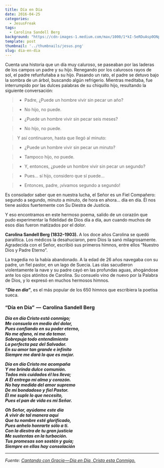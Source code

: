 ```yaml
---
title: Día en Día
date: 2016-04-25
categories:
  - JesusFreak
tags:
  - Carolina Sandell Berg
background: "https://cdn-images-1.medium.com/max/1000/1*kI-5eRDuAsp0ONpIllKGuA.jpeg"
template: post
thumbnail: '../thumbnails/jesus.png'
slug: dia-en-dia
---
```


Cuenta una historia que un día muy caluroso, se paseaban por las laderas de los campos un padre y su hijo. Renegando por los calurosos rayos de sol, el padre refunfuñaba a su hijo. Pasando un rato, el padre se detuvo bajo la sombra de un árbol, buscando algún refrigerio. Mientras meditaba, fue interrumpido por las dulces palabras de su chiquillo hijo, resultando la siguiente conversación:

> - Padre, ¿Puede un hombre vivir sin pecar un año?

> - No hijo, no puede.

> - ¿Puede un hombre vivir sin pecar seis meses?

> - No hijo, no puede.

> Y así continuaron, hasta que llegó al minuto:

> - ¿Puede un hombre vivir sin pecar un minuto?

> - Tampoco hijo, no puede.

> - Y, entonces, ¿puede un hombre vivir sin pecar un segundo?

> - Pues… sí hijo, considero que sí puede…

> - Entonces, padre, ¡vivamos segundo a segundo!

Es consolador saber que en nuestra lucha, el Señor es un Fiel Compañero: segundo a segundo, minuto a minuto, de hora en ahora… día en día. Él nos tiene asidos fuertemente con Su Diestra de Justicia.

Y eso encontramos en este hermoso poema, salido de un corazón que pudo experimentar la fidelidad de Dios día a día, aun cuando muchos de esos días fueron matizados por el dolor.

**Carolina Sandell Berg (1832–1903).** A los doce años Carolina se quedó paralítica. Los médicos la desahuciaron, pero Dios la sanó milagrosamente. Agradecida con el Señor, escribió sus primeros himnos, entre ellos “Nuestro Dios y Padre Eterno”.

La tragedia no la había abandonado. A la edad de 26 años navegaba con su padre, un fiel pastor, en un lago de Suecia. Las olas sacudieron violentamente la nave y su padre cayó en las profundas aguas, ahogándose ante los ojos atónitos de Carolina. Su consuelo vino de nuevo por la Palabra de Dios, y lo expresó en muchos hermosos himnos.

**_“Día en día”_**, es el más popular de los 650 himnos que escribiera la poetisa sueca.

### “Día en Día”  —  Carolina Sandell Berg

**_Día en día Cristo está conmigo;  
Me consuela en medio del dolor,  
Pues confiando en su poder eterno,  
No me afano, ni me da temor.  
Sobrepuja todo entendimiento  
La perfecta paz del Salvador.  
En su amor tan grande e infinito  
Siempre me dará lo que es mejor._**

**_Día en día Cristo me acompaña  
Y me brinda dulce comunión.  
Todos mis cuidados él los lleva;  
A Él entrego mi alma y corazón.  
No hay medida del amor supremo  
De mi bondadoso y fiel Pastor.  
Él me suple lo que necesito,  
Pues el pan de vida es mi Señor._**

**_Oh Señor, ayúdame este día  
A vivir de tal manera aquí  
Que tu nombre esté glorificado,  
Pues anhelo honrarte sólo a ti.  
Con la diestra de tu gran justicia  
Me sustentas en la turbación.  
Tus promesas son sostén y guía;  
Siempre en ellas hay consolación_**

* * *

_Fuente:_ [_Cantando con Gracia — Día en Día, Cristo esta Conmigo._](http://certezadepertenencia.blogspot.pe/2010/12/cantando-con-gracia-dia-en-dia-cristo.html)
